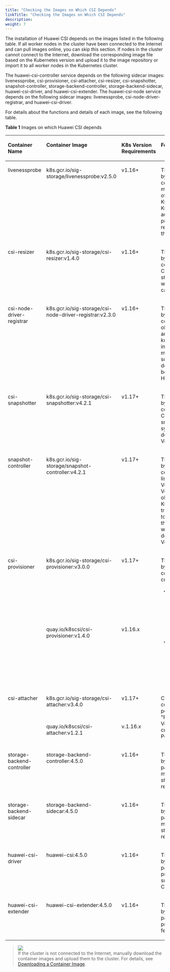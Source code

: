 ```yaml
---
title: "Checking the Images on Which CSI Depends"
linkTitle: "Checking the Images on Which CSI Depends"
description: 
weight: 7
---
```


The installation of Huawei CSI depends on the images listed in the following table. If all worker nodes in the cluster have been connected to the Internet and can pull images online, you can skip this section. If nodes in the cluster cannot connect to the Internet, download the corresponding image file based on the Kubernetes version and upload it to the image repository or import it to all worker nodes in the Kubernetes cluster.

The huawei-csi-controller service depends on the following sidecar images: livenessprobe, csi-provisioner, csi-attacher, csi-resizer, csi-snapshotter, snapshot-controller, storage-backend-controller, storage-backend-sidecar, huawei-csi-driver, and huawei-csi-extender. The huawei-csi-node service depends on the following sidecar images: livenessprobe, csi-node-driver-registrar, and huawei-csi-driver.

For details about the functions and details of each image, see the following table.

**Table  1**  Images on which Huawei CSI depends

<a name="table1554616217465"></a>
<table><thead align="left"><tr id="row5547102174612"><th class="cellrowborder" valign="top" width="15%" id="mcps1.2.5.1.1"><p id="en-us_topic_0214996140_p166064474810"><a name="en-us_topic_0214996140_p166064474810"></a><a name="en-us_topic_0214996140_p166064474810"></a>Container Name</p>
</th>
<th class="cellrowborder" valign="top" width="28.000000000000004%" id="mcps1.2.5.1.2"><p id="en-us_topic_0214996140_p26601644124817"><a name="en-us_topic_0214996140_p26601644124817"></a><a name="en-us_topic_0214996140_p26601644124817"></a>Container Image</p>
</th>
<th class="cellrowborder" valign="top" width="17%" id="mcps1.2.5.1.3"><p id="p19298315112219"><a name="p19298315112219"></a><a name="p19298315112219"></a>K8s Version Requirements</p>
</th>
<th class="cellrowborder" valign="top" width="40%" id="mcps1.2.5.1.4"><p id="en-us_topic_0214996140_p26601744104814"><a name="en-us_topic_0214996140_p26601744104814"></a><a name="en-us_topic_0214996140_p26601744104814"></a>Feature Description</p>
</th>
</tr>
</thead>
<tbody><tr id="row9547192114619"><td class="cellrowborder" valign="top" width="15%" headers="mcps1.2.5.1.1 "><p id="en-us_topic_0214996140_p86601044154812"><a name="en-us_topic_0214996140_p86601044154812"></a><a name="en-us_topic_0214996140_p86601044154812"></a>livenessprobe</p>
</td>
<td class="cellrowborder" valign="top" width="28.000000000000004%" headers="mcps1.2.5.1.2 "><p id="en-us_topic_0214996140_p166034494817"><a name="en-us_topic_0214996140_p166034494817"></a><a name="en-us_topic_0214996140_p166034494817"></a>k8s.gcr.io/sig-storage/livenessprobe:v2.5.0</p>
</td>
<td class="cellrowborder" valign="top" width="17%" headers="mcps1.2.5.1.3 "><p id="p16298171552216"><a name="p16298171552216"></a><a name="p16298171552216"></a>v1.16+</p>
</td>
<td class="cellrowborder" valign="top" width="40%" headers="mcps1.2.5.1.4 "><p id="en-us_topic_0214996140_p156604448485"><a name="en-us_topic_0214996140_p156604448485"></a><a name="en-us_topic_0214996140_p156604448485"></a>This image is provided by the Kubernetes community, used to monitor the health status of CSI and report it to Kubernetes so that Kubernetes can automatically detect CSI program problems and restart the Pod to rectify the problems.</p>
</td>
</tr>
<tr id="row3136101118366"><td class="cellrowborder" valign="top" width="15%" headers="mcps1.2.5.1.1 "><p id="en-us_topic_0214996140_p11661204454815"><a name="en-us_topic_0214996140_p11661204454815"></a><a name="en-us_topic_0214996140_p11661204454815"></a>csi-resizer</p>
</td>
<td class="cellrowborder" valign="top" width="28.000000000000004%" headers="mcps1.2.5.1.2 "><p id="en-us_topic_0214996140_p18661134413484"><a name="en-us_topic_0214996140_p18661134413484"></a><a name="en-us_topic_0214996140_p18661134413484"></a>k8s.gcr.io/sig-storage/csi-resizer:v1.4.0</p>
</td>
<td class="cellrowborder" valign="top" width="17%" headers="mcps1.2.5.1.3 "><p id="p1829841520229"><a name="p1829841520229"></a><a name="p1829841520229"></a>v1.16+</p>
</td>
<td class="cellrowborder" valign="top" width="40%" headers="mcps1.2.5.1.4 "><p id="en-us_topic_0214996140_p56611544104819"><a name="en-us_topic_0214996140_p56611544104819"></a><a name="en-us_topic_0214996140_p56611544104819"></a>This image is provided by the Kubernetes community, used to call CSI to provide more storage space for a PVC when expanding the capacity of the PVC.</p>
</td>
</tr>
<tr id="row020073517369"><td class="cellrowborder" valign="top" width="15%" headers="mcps1.2.5.1.1 "><p id="en-us_topic_0214996140_p866114415480"><a name="en-us_topic_0214996140_p866114415480"></a><a name="en-us_topic_0214996140_p866114415480"></a>csi-node-driver-registrar</p>
</td>
<td class="cellrowborder" valign="top" width="28.000000000000004%" headers="mcps1.2.5.1.2 "><p id="en-us_topic_0214996140_p1866215446487"><a name="en-us_topic_0214996140_p1866215446487"></a><a name="en-us_topic_0214996140_p1866215446487"></a>k8s.gcr.io/sig-storage/csi-node-driver-registrar:v2.3.0</p>
</td>
<td class="cellrowborder" valign="top" width="17%" headers="mcps1.2.5.1.3 "><p id="p4298121582211"><a name="p4298121582211"></a><a name="p4298121582211"></a>v1.16+</p>
</td>
<td class="cellrowborder" valign="top" width="40%" headers="mcps1.2.5.1.4 "><p id="en-us_topic_0214996140_p17663104412482"><a name="en-us_topic_0214996140_p17663104412482"></a><a name="en-us_topic_0214996140_p17663104412482"></a>This image is provided by the Kubernetes community, used to obtain CSI information and register a node with kubelet using the plug-in registration mechanism of kubelet so that Kubernetes can detect the connection between the node and Huawei storage.</p>
</td>
</tr>
<tr id="row324775233618"><td class="cellrowborder" valign="top" width="15%" headers="mcps1.2.5.1.1 "><p id="en-us_topic_0214996140_p766184474818"><a name="en-us_topic_0214996140_p766184474818"></a><a name="en-us_topic_0214996140_p766184474818"></a>csi-snapshotter</p>
</td>
<td class="cellrowborder" valign="top" width="28.000000000000004%" headers="mcps1.2.5.1.2 "><p id="en-us_topic_0214996140_p3661444104814"><a name="en-us_topic_0214996140_p3661444104814"></a><a name="en-us_topic_0214996140_p3661444104814"></a>k8s.gcr.io/sig-storage/csi-snapshotter:v4.2.1</p>
</td>
<td class="cellrowborder" valign="top" width="17%" headers="mcps1.2.5.1.3 "><p id="p62984158224"><a name="p62984158224"></a><a name="p62984158224"></a>v1.17+</p>
</td>
<td class="cellrowborder" valign="top" width="40%" headers="mcps1.2.5.1.4 "><p id="en-us_topic_0214996140_p1661644164820"><a name="en-us_topic_0214996140_p1661644164820"></a><a name="en-us_topic_0214996140_p1661644164820"></a>This image is provided by the Kubernetes community, used to call CSI to create or delete a snapshot on the storage system when creating or deleting a VolumeSnapshot.</p>
</td>
</tr>
<tr id="row7643145710372"><td class="cellrowborder" valign="top" width="15%" headers="mcps1.2.5.1.1 "><p id="en-us_topic_0214996140_p12661144444812"><a name="en-us_topic_0214996140_p12661144444812"></a><a name="en-us_topic_0214996140_p12661144444812"></a>snapshot-controller</p>
</td>
<td class="cellrowborder" valign="top" width="28.000000000000004%" headers="mcps1.2.5.1.2 "><p id="en-us_topic_0214996140_p176611344184813"><a name="en-us_topic_0214996140_p176611344184813"></a><a name="en-us_topic_0214996140_p176611344184813"></a>k8s.gcr.io/sig-storage/snapshot-controller:v4.2.1</p>
</td>
<td class="cellrowborder" valign="top" width="17%" headers="mcps1.2.5.1.3 "><p id="p13298151522218"><a name="p13298151522218"></a><a name="p13298151522218"></a>v1.17+</p>
</td>
<td class="cellrowborder" valign="top" width="40%" headers="mcps1.2.5.1.4 "><p id="en-us_topic_0214996140_p1066120440485"><a name="en-us_topic_0214996140_p1066120440485"></a><a name="en-us_topic_0214996140_p1066120440485"></a>This image is provided by the Kubernetes community, used to listen to the VolumeSnapshot and VolumeSnapshotContent objects in the Kubernetes API and trigger csi-snapshotter to create a snapshot on the storage system when creating or deleting a VolumeSnapshot.</p>
</td>
</tr>
<tr id="row13547021134610"><td class="cellrowborder" rowspan="2" valign="top" width="15%" headers="mcps1.2.5.1.1 "><p id="en-us_topic_0214996140_p146608445485"><a name="en-us_topic_0214996140_p146608445485"></a><a name="en-us_topic_0214996140_p146608445485"></a>csi-provisioner</p>
<p id="p18457125104116"><a name="p18457125104116"></a><a name="p18457125104116"></a></p>
</td>
<td class="cellrowborder" valign="top" width="28.000000000000004%" headers="mcps1.2.5.1.2 "><p id="en-us_topic_0214996140_p866017444487"><a name="en-us_topic_0214996140_p866017444487"></a><a name="en-us_topic_0214996140_p866017444487"></a>k8s.gcr.io/sig-storage/csi-provisioner:v3.0.0</p>
</td>
<td class="cellrowborder" valign="top" width="17%" headers="mcps1.2.5.1.3 "><p id="p3298815142213"><a name="p3298815142213"></a><a name="p3298815142213"></a>v1.17+</p>
</td>
<td class="cellrowborder" rowspan="2" valign="top" width="40%" headers="mcps1.2.5.1.4 "><p id="p12301951172919"><a name="p12301951172919"></a><a name="p12301951172919"></a>This image is provided by the Kubernetes community, used to create or delete PVCs.</p>
<a name="en-us_topic_0214996140_ul966013445485"></a><a name="en-us_topic_0214996140_ul966013445485"></a><ul id="en-us_topic_0214996140_ul966013445485"><li>Calls the huawei-csi-controller service to create a LUN or file system on the storage system as a PV when creating a PVC.</li><li>Calls the huawei-csi-controller service to delete the LUN or file system corresponding to the PV when deleting a PVC.</li></ul>
</td>
</tr>
<tr id="row1745712516419"><td class="cellrowborder" valign="top" headers="mcps1.2.5.1.1 "><p id="p845762517411"><a name="p845762517411"></a><a name="p845762517411"></a>quay.io/k8scsi/csi-provisioner:v1.4.0</p>
</td>
<td class="cellrowborder" valign="top" headers="mcps1.2.5.1.2 "><p id="p8457112515416"><a name="p8457112515416"></a><a name="p8457112515416"></a>v1.16.x</p>
</td>
</tr>
<tr id="row13547122114466"><td class="cellrowborder" rowspan="2" valign="top" width="15%" headers="mcps1.2.5.1.1 "><p id="en-us_topic_0214996140_p76611044114813"><a name="en-us_topic_0214996140_p76611044114813"></a><a name="en-us_topic_0214996140_p76611044114813"></a>csi-attacher</p>
<p id="p19287224398"><a name="p19287224398"></a><a name="p19287224398"></a></p>
</td>
<td class="cellrowborder" valign="top" width="28.000000000000004%" headers="mcps1.2.5.1.2 "><p id="en-us_topic_0214996140_p266124494820"><a name="en-us_topic_0214996140_p266124494820"></a><a name="en-us_topic_0214996140_p266124494820"></a>k8s.gcr.io/sig-storage/csi-attacher:v3.4.0</p>
</td>
<td class="cellrowborder" valign="top" width="17%" headers="mcps1.2.5.1.3 "><p id="p829851592214"><a name="p829851592214"></a><a name="p829851592214"></a>v1.17+</p>
</td>
<td class="cellrowborder" rowspan="2" valign="top" width="40%" headers="mcps1.2.5.1.4 "><p id="en-us_topic_0214996140_p20661184444810"><a name="en-us_topic_0214996140_p20661184444810"></a><a name="en-us_topic_0214996140_p20661184444810"></a>Calls the huawei-csi-controller service to perform the "Publish/Unpublish Volume" operation when creating or deleting a Pod.</p>
<p id="p1928716214391"><a name="p1928716214391"></a><a name="p1928716214391"></a></p>
</td>
</tr>
<tr id="row32879215395"><td class="cellrowborder" valign="top" headers="mcps1.2.5.1.1 "><p id="p1328711216396"><a name="p1328711216396"></a><a name="p1328711216396"></a>quay.io/k8scsi/csi-attacher:v1.2.1</p>
</td>
<td class="cellrowborder" valign="top" headers="mcps1.2.5.1.2 "><p id="p528782173916"><a name="p528782173916"></a><a name="p528782173916"></a>v.1.16.x</p>
</td>
</tr>
<tr id="row17451125324615"><td class="cellrowborder" valign="top" width="15%" headers="mcps1.2.5.1.1 "><p id="p845185320464"><a name="p845185320464"></a><a name="p845185320464"></a>storage-backend-controller</p>
</td>
<td class="cellrowborder" valign="top" width="28.000000000000004%" headers="mcps1.2.5.1.2 "><p id="p2045111538468"><a name="p2045111538468"></a><a name="p2045111538468"></a>storage-backend-controller:<span id="ph97067019519"><a name="ph97067019519"></a><a name="ph97067019519"></a>4.5.0</span></p>
</td>
<td class="cellrowborder" valign="top" width="17%" headers="mcps1.2.5.1.3 "><p id="p10451353174612"><a name="p10451353174612"></a><a name="p10451353174612"></a>v1.16+</p>
</td>
<td class="cellrowborder" valign="top" width="40%" headers="mcps1.2.5.1.4 "><p id="p1945112532465"><a name="p1945112532465"></a><a name="p1945112532465"></a>This image is provided by Huawei CSI software package, used to manage storageBackendClaim resources.</p>
</td>
</tr>
<tr id="row93065617462"><td class="cellrowborder" valign="top" width="15%" headers="mcps1.2.5.1.1 "><p id="p183045684613"><a name="p183045684613"></a><a name="p183045684613"></a>storage-backend-sidecar</p>
</td>
<td class="cellrowborder" valign="top" width="28.000000000000004%" headers="mcps1.2.5.1.2 "><p id="p193075611465"><a name="p193075611465"></a><a name="p193075611465"></a>storage-backend-sidecar:<span id="ph391581875114"><a name="ph391581875114"></a><a name="ph391581875114"></a>4.5.0</span></p>
</td>
<td class="cellrowborder" valign="top" width="17%" headers="mcps1.2.5.1.3 "><p id="p133011564464"><a name="p133011564464"></a><a name="p133011564464"></a>v1.16+</p>
</td>
<td class="cellrowborder" valign="top" width="40%" headers="mcps1.2.5.1.4 "><p id="p103065654616"><a name="p103065654616"></a><a name="p103065654616"></a>This image is provided by Huawei CSI software package, used to manage storageBackendContent resources.</p>
</td>
</tr>
<tr id="row14278140184816"><td class="cellrowborder" valign="top" width="15%" headers="mcps1.2.5.1.1 "><p id="p62781704483"><a name="p62781704483"></a><a name="p62781704483"></a>huawei-csi-driver</p>
</td>
<td class="cellrowborder" valign="top" width="28.000000000000004%" headers="mcps1.2.5.1.2 "><p id="p152781708484"><a name="p152781708484"></a><a name="p152781708484"></a>huawei-csi:<span id="ph46871220155110"><a name="ph46871220155110"></a><a name="ph46871220155110"></a>4.5.0</span></p>
</td>
<td class="cellrowborder" valign="top" width="17%" headers="mcps1.2.5.1.3 "><p id="p2278704483"><a name="p2278704483"></a><a name="p2278704483"></a>v1.16+</p>
</td>
<td class="cellrowborder" valign="top" width="40%" headers="mcps1.2.5.1.4 "><p id="p42782008484"><a name="p42782008484"></a><a name="p42782008484"></a>This image is provided by Huawei CSI software package, used to provide all features supported by Huawei CSI.</p>
</td>
</tr>
<tr id="row17271523123216"><td class="cellrowborder" valign="top" width="15%" headers="mcps1.2.5.1.1 "><p id="p10728202303212"><a name="p10728202303212"></a><a name="p10728202303212"></a>huawei-csi-extender</p>
</td>
<td class="cellrowborder" valign="top" width="28.000000000000004%" headers="mcps1.2.5.1.2 "><p id="p6728112311324"><a name="p6728112311324"></a><a name="p6728112311324"></a>huawei-csi-extender:<span id="ph527132313515"><a name="ph527132313515"></a><a name="ph527132313515"></a>4.5.0</span></p>
</td>
<td class="cellrowborder" valign="top" width="17%" headers="mcps1.2.5.1.3 "><p id="p1072862312323"><a name="p1072862312323"></a><a name="p1072862312323"></a>v1.16+</p>
</td>
<td class="cellrowborder" valign="top" width="40%" headers="mcps1.2.5.1.4 "><p id="p197281123143210"><a name="p197281123143210"></a><a name="p197281123143210"></a>This image is provided by Huawei CSI software package, used to provide extended features of Huawei CSI.</p>
</td>
</tr>
</tbody>
</table>

>![](/css-docs/public_sys-resources/en-us/icon-note.gif)  
>If the cluster is not connected to the Internet, manually download the container images and upload them to the cluster. For details, see  [Downloading a Container Image](/docs/common-operations/downloading-a-container-image).

